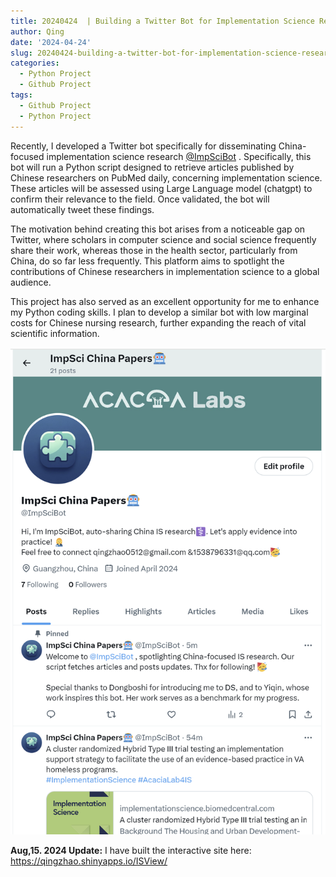 ```yaml
---
title: 20240424  | Building a Twitter Bot for Implementation Science Research
author: Qing
date: '2024-04-24'
slug: 20240424-building-a-twitter-bot-for-implementation-science-research
categories:
  - Python Project
  - Github Project
tags:
  - Github Project
  - Python Project
---
```




Recently, I developed a Twitter bot specifically for disseminating China-focused implementation science research [@ImpSciBot](https://twitter.com/ImpSciBot)
. Specifically, this bot will run a Python script designed to retrieve articles published by Chinese researchers on PubMed daily, concerning implementation science. These articles will be assessed using Large Language model (chatgpt) to confirm their relevance to the field. Once validated, the bot will automatically tweet these findings.

The motivation behind creating this bot arises from a noticeable gap on Twitter, where scholars in computer science and social science frequently share their work, whereas those in the health sector, particularly from China, do so far less frequently. This platform aims to spotlight the contributions of Chinese researchers in implementation science to a global audience.

This project has also served as an excellent opportunity for me to enhance my Python coding skills. I plan to develop a similar bot with low marginal costs for Chinese nursing research, further expanding the reach of vital scientific information. 
<br>

![](images/impscibot.png)


**Aug,15. 2024 Update:** I have built the interactive site here: https://qingzhao.shinyapps.io/ISView/
